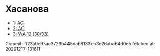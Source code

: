 # Хасанова
- [1: AC](1.md)
- [2: AC](2.md)
- [3: WA 12 (30/33)](3.md)

Commit: 023a0c97ae3729b445dab8133eb3e26abc64d0e5
 fetched at: 20201217-131611
